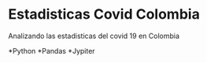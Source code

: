 # Estadisticas Covid Colombia
Analizando las estadisticas del covid 19 en Colombia

*Python
*Pandas
*Jypiter
